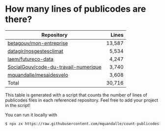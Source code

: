 # How many lines of publicodes are there?

<!--table:start-->
| Repository | Lines |
| --- | --: |
| [betagouv/mon-entreprise](https://github.com/betagouv/mon-entreprise/tree/master/modele-social/règles) | 13,587 |
| [datagir/nosgestesclimat](https://github.com/datagir/nosgestesclimat/tree/master/data) | 5,534 |
| [laem/futureco-data](https://github.com/laem/futureco-data/tree/master/) | 4,247 |
| [SocialGouv/code-du-travail-numerique](https://github.com/SocialGouv/code-du-travail-numerique/tree/master/packages/code-du-travail-modeles/src/modeles) | 3,740 |
| [mquandalle/mesaidesvelo](https://github.com/mquandalle/mesaidesvelo/tree/master/src) | 3,608 |
| Total | 30,716 |
<!--table:end-->

This table is generated with a script that counts the number of lines of publicodes files in each referenced repository. Feel free to add your project in the script!

You can run it locally with

```sh
$ npx zx https://raw.githubusercontent.com/mquandalle/count-publicodes-lines/master/count-publicodes-lines.mjs
```
